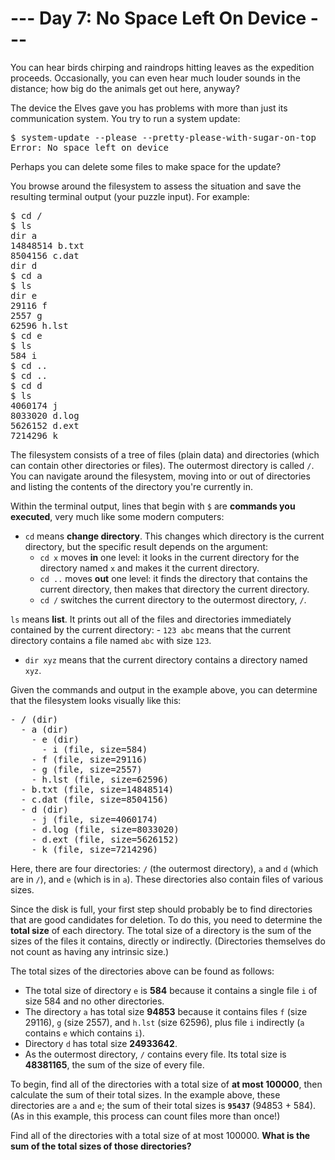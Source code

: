 # --- Day 7: No Space Left On Device ---
You can hear birds chirping and raindrops hitting leaves as the expedition proceeds. Occasionally, you can even hear
much louder sounds in the distance; how big do the animals get out here, anyway?

The device the Elves gave you has problems with more than just its communication system. You try to run a system update:

<pre>
$ system-update --please --pretty-please-with-sugar-on-top
Error: No space left on device
</pre>

Perhaps you can delete some files to make space for the update?

You browse around the filesystem to assess the situation and save the resulting terminal output (your puzzle input). For
example:

<pre>
$ cd /
$ ls
dir a
14848514 b.txt
8504156 c.dat
dir d
$ cd a
$ ls
dir e
29116 f
2557 g
62596 h.lst
$ cd e
$ ls
584 i
$ cd ..
$ cd ..
$ cd d
$ ls
4060174 j
8033020 d.log
5626152 d.ext
7214296 k
</pre>

The filesystem consists of a tree of files (plain data) and directories (which can contain other directories or files).
The outermost directory is called <code>/</code>. You can navigate around the filesystem, moving into or out of
directories and listing the contents of the directory you're currently in.

Within the terminal output, lines that begin with <code>$</code> are __commands you executed__, very much like some
modern computers:

- <code>cd</code> means __change directory__. This changes which directory is the current directory, but the specific
result depends on the argument:
    - <code>cd x</code> moves __in__ one level: it looks in the current directory for the directory named <code>x</code>
and makes it the current directory.
  - <code>cd ..</code> moves __out__ one level: it finds the directory that contains the current directory, then makes
that directory the current directory.
  - <code>cd /</code> switches the current directory to the outermost directory, <code>/</code>.



<code>ls</code> means __list__. It prints out all of the files and directories immediately contained by the current
directory:
    - <code>123 abc</code> means that the current directory contains a file named <code>abc</code> with size
<code>123</code>.
  - <code>dir xyz</code> means that the current directory contains a directory named <code>xyz</code>.




Given the commands and output in the example above, you can determine that the filesystem looks visually like this:

<pre>
- / (dir)
  - a (dir)
    - e (dir)
      - i (file, size=584)
    - f (file, size=29116)
    - g (file, size=2557)
    - h.lst (file, size=62596)
  - b.txt (file, size=14848514)
  - c.dat (file, size=8504156)
  - d (dir)
    - j (file, size=4060174)
    - d.log (file, size=8033020)
    - d.ext (file, size=5626152)
    - k (file, size=7214296)
</pre>

Here, there are four directories: <code>/</code> (the outermost directory), <code>a</code> and <code>d</code> (which are
in <code>/</code>), and <code>e</code> (which is in <code>a</code>). These directories also contain files of various
sizes.

Since the disk is full, your first step should probably be to find directories that are good candidates for deletion. To
do this, you need to determine the __total size__ of each directory. The total size of a directory is the sum of the
sizes of the files it contains, directly or indirectly. (Directories themselves do not count as having any intrinsic
size.)

The total sizes of the directories above can be found as follows:

- The total size of directory <code>e</code> is __584__ because it contains a single file <code>i</code> of size 584 and
no other directories.
- The directory <code>a</code> has total size __94853__ because it contains files <code>f</code> (size 29116),
<code>g</code> (size 2557), and <code>h.lst</code> (size 62596), plus file <code>i</code> indirectly (<code>a</code>
contains <code>e</code> which contains <code>i</code>).
- Directory <code>d</code> has total size __24933642__.
- As the outermost directory, <code>/</code> contains every file. Its total size is __48381165__, the sum of the size of
every file.

To begin, find all of the directories with a total size of __at most 100000__, then calculate the sum of their total
sizes. In the example above, these directories are <code>a</code> and <code>e</code>; the sum of their total sizes is
<code><b>95437</b></code> (94853 + 584). (As in this example, this process can count files more than once!)

Find all of the directories with a total size of at most 100000. __What is the sum of the total sizes of those
directories?__
